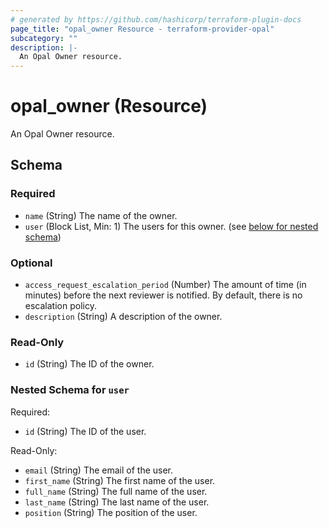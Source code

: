 ```yaml
---
# generated by https://github.com/hashicorp/terraform-plugin-docs
page_title: "opal_owner Resource - terraform-provider-opal"
subcategory: ""
description: |-
  An Opal Owner resource.
---
```


# opal_owner (Resource)

An Opal Owner resource.



<!-- schema generated by tfplugindocs -->
## Schema

### Required

- `name` (String) The name of the owner.
- `user` (Block List, Min: 1) The users for this owner. (see [below for nested schema](#nestedblock--user))

### Optional

- `access_request_escalation_period` (Number) The amount of time (in minutes) before the next reviewer is notified. By default, there is no escalation policy.
- `description` (String) A description of the owner.

### Read-Only

- `id` (String) The ID of the owner.

<a id="nestedblock--user"></a>
### Nested Schema for `user`

Required:

- `id` (String) The ID of the user.

Read-Only:

- `email` (String) The email of the user.
- `first_name` (String) The first name of the user.
- `full_name` (String) The full name of the user.
- `last_name` (String) The last name of the user.
- `position` (String) The position of the user.


